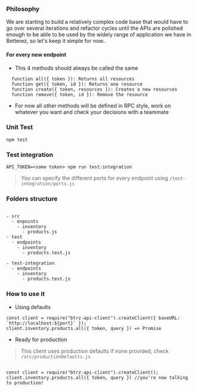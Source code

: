 ### Philosophy

We are starting to build a relatively complex code base that would have to go over several iterations and refactor cycles until the APIs are polished enough to be able to be used by the widely range of application we have in Betterez, so let's keep it simple for now..

#### For every new endpoint

- This 4 methods should always be called the same

````
  function all({ token }): Returns all resources
  function get({ token, id }): Returns one resource
  function create({ token, resources }): Creates a new resources
  function remove({ token, id }): Remove the resource
````

- For now all other methods will be defined in RPC style, work on whatever you want and check your decisions with a teammate

### Unit Test

```
npm test
```

### Test integration

```
API_TOKEN=<some token> npm run test:integration
```

> You can specify the different ports for every endpoint using `/test-integration/ports.js`

### Folders structure

````

- src
  - enpoints
    - inventory
      - products.js
- test
  - endpoints
    - inventory
      - products.test.js

- test-integration
  - endpoints
    - inventory
      - products.test.js

````

### How to use it


- Using defaults

````
const client = require("btrz-api-client").createClient({ baseURL: `http://localhost:${port}` });
client.inventory.products.all({ token, query }) => Promise

````

- Ready for production

> This client uses production defaults if none provided, check `/src/productionDefaults.js`

````

const client = require("btrz-api-client").createClient();
client.inventory.products.all({ token, query }) //you're now talking to production!

````

